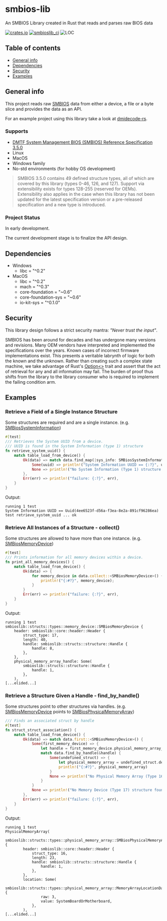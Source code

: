 # smbios-lib
An SMBIOS Library created in Rust that reads and parses raw BIOS data

[![crates.io](https://img.shields.io/crates/v/smbios-lib.svg)](https://crates.io/crates/smbios-lib)
[![smbioslib_ci](https://github.com/jrgerber/smbios-lib/actions/workflows/smbios_ci.yml/badge.svg)](https://github.com/jrgerber/smbios-lib/actions/workflows/smbios_ci.yml)
![LOC](https://tokei.rs/b1/github/jrgerber/smbios-lib?category=code)

## Table of contents
* [General info](#general-info)
* [Dependencies](#dependencies)
* [Security](#security)
* [Examples](#examples)

## General info
This project reads raw [SMBIOS](https://en.wikipedia.org/wiki/BIOS) data from either a device, a file or a byte slice and provides the data as an API.

For an example project using this library take a look at [dmidecode-rs](https://github.com/jrgerber/dmidecode-rs).

### Supports
* [DMTF System Management BIOS (SMBIOS) Reference
Specification 3.5.0](https://www.dmtf.org/sites/default/files/standards/documents/DSP0134_3.5.0.pdf)
* Linux
* MacOS
* Windows family
* No-std environments (for hobby OS development)

> SMBIOS 3.5.0 contains 49 defined structure types, all of which are covered by this library (types 0-46, 126, and 127).  Support via extensibility exists for types 128-255 (reserved for OEMs).  Extensibility also applies in the case when this library has not been updated for the latest specification version or a pre-released specification and a new type is introduced.

### Project Status
In early development.

The current development stage is to finalize the API design.
	
## Dependencies
* Windows
    * libc = "^0.2"
* MacOS
    * libc = "^0.2"
    * mach = "^0.3"
    * core-foundation = "~0.6"
    * core-foundation-sys = "~0.6"
    * io-kit-sys = "^0.1.0"
	
## Security
This library design follows a strict security mantra: *"Never trust the input"*.

SMBIOS has been around for decades and has undergone many versions and revisions.  Many OEM vendors have interpreted and implemented the specifications over the years. Known cases of incorrect firmware implementations exist.  This presents a veritable labrynth of logic for both the known and the unknown. Rather than creating such a complex state machine, we take advantage of Rust's [Option<>](https://doc.rust-lang.org/std/option/) trait and assert that the act of retrieval for any and all information may fail.  The burden of proof thus shifts from the library to the library consumer who is required to implement the failing condition arm.

## Examples
### Retrieve a Field of a Single Instance Structure
Some structures are required and are a single instance. (e.g. [SMBiosSystemInformation](src/structs/types/system_information.rs))

```rust
#[test]
/// Retrieves the System UUID from a device.
/// UUID is found in the System Information (type 1) structure
fn retrieve_system_uuid() {
    match table_load_from_device() {
        Ok(data) => match data.find_map(|sys_info: SMBiosSystemInformation| sys_info.uuid()) {
            Some(uuid) => println!("System Information UUID == {:?}", uuid),
            None => println!("No System Information (Type 1) structure found with a UUID field"),
        },
        Err(err) => println!("failure: {:?}", err),
    }
}
```

Output:
```
running 1 test
System Information UUID == Uuid(4ee6523f-d56a-f3ea-8e2a-891cf96286ea)
test retrieve_system_uuid ... ok
```

### Retrieve All Instances of a Structure - collect()
Some structures are allowed to have more than one instance. (e.g. [SMBiosMemoryDevice](src/structs/types/memory_device.rs))

```rust
#[test]
/// Prints information for all memory devices within a device.
fn print_all_memory_devices() {
    match table_load_from_device() {
        Ok(data) => {
            for memory_device in data.collect::<SMBiosMemoryDevice>() {
                println!("{:#?}", memory_device);
            }
        }
        Err(err) => println!("failure: {:?}", err),
    }
}
```

Output:
```
running 1 test
smbioslib::structs::types::memory_device::SMBiosMemoryDevice {
    header: smbioslib::core::header::Header {
        struct_type: 17,
        length: 40,
        handle: smbioslib::structs::structure::Handle {
            handle: 8,
        },
    },
    physical_memory_array_handle: Some(
        smbioslib::structs::structure::Handle {
            handle: 1,
        },
    ),
[...elided...]
```

### Retrieve a Structure Given a Handle - find_by_handle()
Some structures point to other structures via handles. (e.g. [SMBiosMemoryDevice](src/structs/types/memory_device.rs) points to [SMBiosPhysicalMemoryArray](src/structs/types/physical_memory_array.rs))

```rust
/// Finds an associated struct by handle
#[test]
fn struct_struct_association() {
    match table_load_from_device() {
        Ok(data) => match data.first::<SMBiosMemoryDevice>() {
            Some(first_memory_device) => {
                let handle = first_memory_device.physical_memory_array_handle().unwrap();
                match data.find_by_handle(&handle) {
                    Some(undefined_struct) => {
                        let physical_memory_array = undefined_struct.defined_struct();
                        println!("{:#?}", physical_memory_array)
                    }
                    None => println!("No Physical Memory Array (Type 16) structure found"),
                }
            }
            None => println!("No Memory Device (Type 17) structure found"),
        },
        Err(err) => println!("failure: {:?}", err),
    }
}
```

Output:
```
running 1 test
PhysicalMemoryArray(
    smbioslib::structs::types::physical_memory_array::SMBiosPhysicalMemoryArray {
        header: smbioslib::core::header::Header {
            struct_type: 16,
            length: 23,
            handle: smbioslib::structs::structure::Handle {
                handle: 1,
            },
        },
        location: Some(
            smbioslib::structs::types::physical_memory_array::MemoryArrayLocationData {
                raw: 3,
                value: SystemBoardOrMotherboard,
            },
        ),
[...elided...]
```
